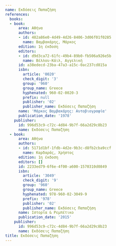 ```yaml
---
name: Εκδόσεις Παπαζήση
references:
  books:
  - book:
      area: Αθήνα
      authors:
      - id: 482a86e0-4d49-4d26-8406-3d06f01f0285
        name: Βαμβακάρης, Μάρκος
      edition: 1η έκδοση
      editors:
      - id: d9d3ca72-61fc-49b4-89b0-fb506a926e5b
        name: Βέλλου-Κάιλ, Αγγελική
      id: a38edecd-23ba-47a3-a15c-0ac237cd815a
      isbn:
        article: '0020'
        check_digit: '3'
        group: '960'
        group_name: Greece
        hyphenated: 960-02-0020-3
        prefix: null
        publisher: '02'
        publisher_name: Εκδόσεις Παπαζήση
      name: 'Μάρκος Βαμβακάρης: Αυτοβιογραφία'
      publication_date: '1978'
    publisher:
      id: 996d53c9-c72c-4d84-9b7f-66a2d29c8b23
      name: Εκδόσεις Παπαζήση
  - book:
      area: Αθήνα
      authors:
      - id: 5171d1bf-1fdb-4d2e-9b3c-d8fb2cba9ccf
        name: Καρδαράς, Χρήστος
      edition: 1η έκδοση
      editors: []
      id: 2233ed79-6f6e-4f00-a600-1570310d0849
      isbn:
        article: '3049'
        check_digit: '9'
        group: '960'
        group_name: Greece
        hyphenated: 978-960-02-3049-9
        prefix: '978'
        publisher: '02'
        publisher_name: Εκδόσεις Παπαζήση
      name: Ιστορία & Ρεμπέτικο
      publication_date: '2015'
    publisher:
      id: 996d53c9-c72c-4d84-9b7f-66a2d29c8b23
      name: Εκδόσεις Παπαζήση
title: Εκδόσεις Παπαζήση
---
```


